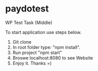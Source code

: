 # paydotest
WP Test Task (Middle)

To start application use steps below.

1. Git clone
2. In root folder type: "npm install".
3. Run project "npm start"
4. Broswe localhost:8080 to see Website
5. Enjoy it. Thanks =)

